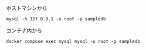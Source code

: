 ホストマシンから
```
mysql -h 127.0.0.1 -u root -p sampledb
```

コンテナ内から
```
docker compose exec mysql mysql -u root -p sampledb
```
